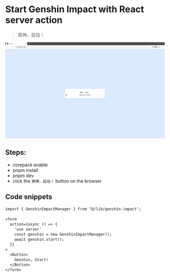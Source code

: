 # Start Genshin Impact with React server action

> 原神，启动！

![GenshinStart](pic/GenshinStart480.gif)

## Steps:

- corepack enable
- pnpm install
- pnpm dev
- click the `原神，启动！` button on the browser

## Code snippets

```tsx
import { GenshinImpactManager } from "@/lib/genshin-impact";

<form
  action={async () => {
    'use server'
    const genshin = new GenshinImpactManager();
    await genshin.start();
  }}
>
  <Button>
    Genshin, Start!
  </Button>
</form>
```

